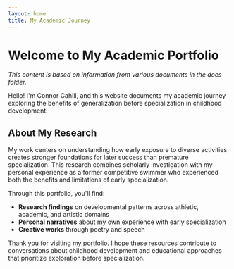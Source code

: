```yaml
---
layout: home
title: My Academic Journey
---
```


# Welcome to My Academic Portfolio

*This content is based on information from various documents in the docs folder.*

Hello! I'm Connor Cahill, and this website documents my academic journey exploring the benefits of generalization before specialization in childhood development.

## About My Research

My work centers on understanding how early exposure to diverse activities creates stronger foundations for later success than premature specialization. This research combines scholarly investigation with my personal experience as a former competitive swimmer who experienced both the benefits and limitations of early specialization.

Through this portfolio, you'll find:

- **Research findings** on developmental patterns across athletic, academic, and artistic domains
- **Personal narratives** about my own experience with early specialization
- **Creative works** through poetry and speech

Thank you for visiting my portfolio. I hope these resources contribute to conversations about childhood development and educational approaches that prioritize exploration before specialization.